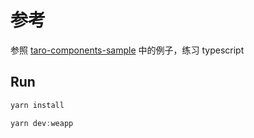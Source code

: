 # 参考

参照 [taro-components-sample](https://github.com/NervJS/taro-components-sample) 中的例子，练习 typescript

## Run

```javascript
yarn install

yarn dev:weapp
```

